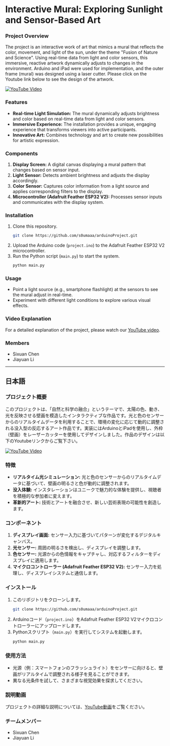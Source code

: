 
# Interactive Mural: Exploring Sunlight and Sensor-Based Art

### Project Overview
The project is an interactive work of art that mimics a mural that reflects the color, movement, and light of the sun, under the theme "Fusion of Nature and Science". Using real-time data from light and color sensors, this immersive, reactive artwork dynamically adjusts to changes in the environment. Arduino and iPad were used for implementation, and the outer frame (mural) was designed using a laser cutter. Please click on the Youtube link below to see the design of the artwork.

[![YouTube Video](https://img.youtube.com/vi/2enRfUNRr8E/0.jpg)](https://www.youtube.com/watch?v=2enRfUNRr8E)






### Features
- **Real-time Light Simulation:** The mural dynamically adjusts brightness and color based on real-time data from light and color sensors.
- **Immersive Experience:** The installation provides a unique, engaging experience that transforms viewers into active participants.
- **Innovative Art:** Combines technology and art to create new possibilities for artistic expression.

### Components
1. **Display Screen:** A digital canvas displaying a mural pattern that changes based on sensor input.
2. **Light Sensor:** Detects ambient brightness and adjusts the display accordingly.
3. **Color Sensor:** Captures color information from a light source and applies corresponding filters to the display.
4. **Microcontroller (Adafruit Feather ESP32 V2):** Processes sensor inputs and communicates with the display system.

### Installation
1. Clone this repository.
   ```bash
   git clone https://github.com/s0umaaa/arduinoProject.git
   ```
2. Upload the Arduino code (`project.ino`) to the Adafruit Feather ESP32 V2 microcontroller.
3. Run the Python script (`main.py`) to start the system.
   ```bash
   python main.py
   ```

### Usage
- Point a light source (e.g., smartphone flashlight) at the sensors to see the mural adjust in real-time.
- Experiment with different light conditions to explore various visual effects.

### Video Explanation
For a detailed explanation of the project, please watch our [YouTube video](https://www.youtube.com/watch?v=2enRfUNRr8E).

### Members
- Sixuan Chen
- Jiayuan Li

---

## 日本語

### プロジェクト概要
このプロジェクトは、「自然と科学の融合」というテーマで、太陽の色、動き、光を反映させる壁画を模造したインタラクティブな作品です。光と色のセンサーからのリアルタイムデータを利用することで、環境の変化に応じて動的に調整される没入型の反応するアート作品です。実装にはArduinoとiPadを使用し、外枠（壁画）をレーザーカッターを使用してデザインしました。作品のデザインは以下のYoutubeリンクからご覧下さい。

[![YouTube Video](https://img.youtube.com/vi/2enRfUNRr8E/0.jpg)](https://www.youtube.com/watch?v=2enRfUNRr8E)



### 特徴
- **リアルタイム光シミュレーション:** 光と色のセンサーからのリアルタイムデータに基づいて、壁画の明るさと色が動的に調整されます。
- **没入体験:** インスタレーションはユニークで魅力的な体験を提供し、視聴者を積極的な参加者に変えます。
- **革新的アート:** 技術とアートを融合させ、新しい芸術表現の可能性を創造します。

### コンポーネント
1. **ディスプレイ画面:** センサー入力に基づいてパターンが変化するデジタルキャンバス。
2. **光センサー:** 周囲の明るさを検出し、ディスプレイを調整します。
3. **色センサー:** 光源からの色情報をキャプチャし、対応するフィルターをディスプレイに適用します。
4. **マイクロコントローラー (Adafruit Feather ESP32 V2):** センサー入力を処理し、ディスプレイシステムと通信します。

### インストール
1. このリポジトリをクローンします。
   ```bash
   git clone https://github.com/s0umaaa/arduinoProject.git
   ```
2. Arduinoコード（`project.ino`）をAdafruit Feather ESP32 V2マイクロコントローラーにアップロードします。
3. Pythonスクリプト（`main.py`）を実行してシステムを起動します。
   ```bash
   python main.py
   ```

### 使用方法
- 光源（例：スマートフォンのフラッシュライト）をセンサーに向けると、壁画がリアルタイムで調整される様子を見ることができます。
- 異なる光条件を試して、さまざまな視覚効果を探求してください。

### 説明動画
プロジェクトの詳細な説明については、[YouTube動画](https://www.youtube.com/watch?v=2enRfUNRr8E)をご覧ください。

### チームメンバー
- Sixuan Chen
- Jiayuan Li
